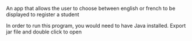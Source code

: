An app that allows the user to choose between english or french to be displayed to register a student

In order to run this program, you would need to have Java installed.
Export jar file and double click to open
